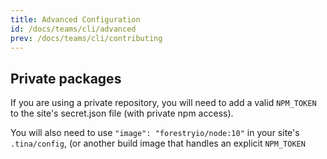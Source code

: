 ```yaml
---
title: Advanced Configuration
id: /docs/teams/cli/advanced
prev: /docs/teams/cli/contributing
---
```

## Private packages

If you are using a private repository, you will need to add a valid `NPM_TOKEN` to the site's secret.json file (with private npm access).

You will also need to use `"image": "forestryio/node:10"` in your site's `.tina/config`, (or another build image that handles an explicit `NPM_TOKEN`